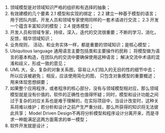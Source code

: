 1. 领域模型是对领域知识严格的组织和有选择的抽象；
2. 有效建模的几个要素
  2.1 模型和实现的绑定；
  2.2 建立一种基于模型的语言；用于团队内部，开发人员和领域专家使用同样的一套术语进行交流；
  2.3 开发一个蕴含丰富知识的模型；
  2.4 提炼模型；
3. 开发人员和领域专家，持续，深入，迭代的交流很重要；不断的学习，消化，反馈，精华领域知识；
4. 业务规则， 活动，和业务实体一样，都是重要的领域知识；是核心模型；
5. Ubiquitous language 通用语言主要包括类和主要操作的民称；
   将模型做为语言的基本构造，在团队内的交流中要确保使用这种语言；
   解决交流中术语的混淆和歧义，形成一致的意见；
6. UML
   大，全，复杂的对象关系图，容易让人们陷入的无目的性的细节中去；所以应该被避免；
   相反，应该使用简化的图， 只包含对象模型的重要概述；
   用来体现思想纲要；
7. 如果整个应用程序，或者程序的核心部分，没有与领域模型相对应，那么领域模型就是没有价值的，软件的正确性也值得怀疑；同时，模型和设计功能之间过于复杂的对应关系也是难于理解的，在实际项目中，当设计改变时，这种关系将难以维护；若分析和设计之前产生严重分歧，那么所获得的知识将无法彼此共享；
   Model Driven Design不再将分析模型和程序设计分离开来，而是寻求一种能满足这两方面需求的单一模型；
8. 软件开发就是设计；